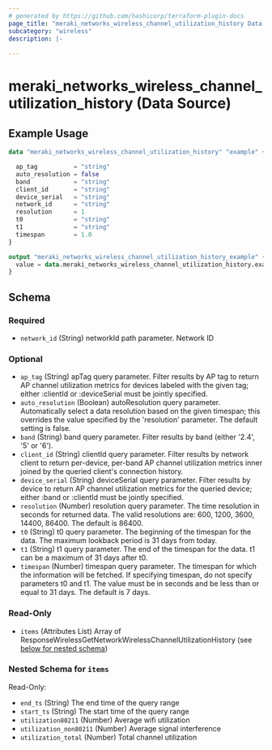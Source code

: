 ```yaml
---
# generated by https://github.com/hashicorp/terraform-plugin-docs
page_title: "meraki_networks_wireless_channel_utilization_history Data Source - terraform-provider-meraki"
subcategory: "wireless"
description: |-
  
---
```


# meraki_networks_wireless_channel_utilization_history (Data Source)



## Example Usage

```terraform
data "meraki_networks_wireless_channel_utilization_history" "example" {

  ap_tag          = "string"
  auto_resolution = false
  band            = "string"
  client_id       = "string"
  device_serial   = "string"
  network_id      = "string"
  resolution      = 1
  t0              = "string"
  t1              = "string"
  timespan        = 1.0
}

output "meraki_networks_wireless_channel_utilization_history_example" {
  value = data.meraki_networks_wireless_channel_utilization_history.example.items
}
```

<!-- schema generated by tfplugindocs -->
## Schema

### Required

- `network_id` (String) networkId path parameter. Network ID

### Optional

- `ap_tag` (String) apTag query parameter. Filter results by AP tag to return AP channel utilization metrics for devices labeled with the given tag; either :clientId or :deviceSerial must be jointly specified.
- `auto_resolution` (Boolean) autoResolution query parameter. Automatically select a data resolution based on the given timespan; this overrides the value specified by the 'resolution' parameter. The default setting is false.
- `band` (String) band query parameter. Filter results by band (either '2.4', '5' or '6').
- `client_id` (String) clientId query parameter. Filter results by network client to return per-device, per-band AP channel utilization metrics inner joined by the queried client's connection history.
- `device_serial` (String) deviceSerial query parameter. Filter results by device to return AP channel utilization metrics for the queried device; either :band or :clientId must be jointly specified.
- `resolution` (Number) resolution query parameter. The time resolution in seconds for returned data. The valid resolutions are: 600, 1200, 3600, 14400, 86400. The default is 86400.
- `t0` (String) t0 query parameter. The beginning of the timespan for the data. The maximum lookback period is 31 days from today.
- `t1` (String) t1 query parameter. The end of the timespan for the data. t1 can be a maximum of 31 days after t0.
- `timespan` (Number) timespan query parameter. The timespan for which the information will be fetched. If specifying timespan, do not specify parameters t0 and t1. The value must be in seconds and be less than or equal to 31 days. The default is 7 days.

### Read-Only

- `items` (Attributes List) Array of ResponseWirelessGetNetworkWirelessChannelUtilizationHistory (see [below for nested schema](#nestedatt--items))

<a id="nestedatt--items"></a>
### Nested Schema for `items`

Read-Only:

- `end_ts` (String) The end time of the query range
- `start_ts` (String) The start time of the query range
- `utilization80211` (Number) Average wifi utilization
- `utilization_non80211` (Number) Average signal interference
- `utilization_total` (Number) Total channel utilization
